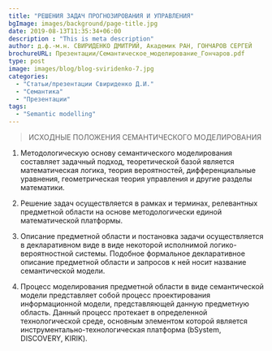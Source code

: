 ```yaml
---
title: "РЕШЕНИЯ ЗАДАЧ ПРОГНОЗИРОВАНИЯ И УПРАВЛЕНИЯ"
bgImage: images/background/page-title.jpg
date: 2019-08-13T11:35:34+06:00
description : "This is meta description"
author: д.ф.-м.н. СВИРИДЕНКО ДМИТРИЙ, Академик РАН, ГОНЧАРОВ СЕРГЕЙ 
brochureURL: Презентации/Семантическое_моделирование_Гончаров.pdf
type: post
image: images/blog/blog-sviridenko-7.jpg
categories: 
  - "Статьи/презентации Свириденко Д.И."
  - "Семантика"
  - "Презентации"
tags:
  - "Semantic modelling"
---
```


>ИСХОДНЫЕ ПОЛОЖЕНИЯ СЕМАНТИЧЕСКОГО МОДЕЛИРОВАНИЯ

1. Методологическую основу семантического моделирования составляет задачный подход, теоретической базой является математическая логика, теория вероятностей, дифференциальные уравнения, геометрическая теория управления и другие разделы математики. 

2. Решение задач осуществляется в рамках и терминах, релевантных предметной области на основе методологически единой математической платформы. 

3. Описание предметной области и постановка задачи осуществляется в декларативном виде в виде некоторой исполнимой логико-вероятностной системы. Подобное формальное декларативное описание предметной области и запросов к ней носит название семантической модели. 

4. Процесс моделирования предметной области в виде семантической модели представляет собой процесс проектирования информационной модели, представляющей данную предметную область. Данный процесс протекает в определенной технологической среде, основным элементом которой является инструментально-технологическая платформа (bSystem, DISCOVERY, KIRIK). 